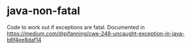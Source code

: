 # java-non-fatal
Code to work out if exceptions are fatal. Documented in https://medium.com/@pjfanning/cwe-248-uncaught-exception-in-java-b6f4ee8daf14
